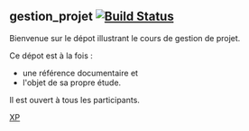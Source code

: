 gestion_projet [![Build Status](https://secure.travis-ci.org/pimpin/gestion_projet.png)](http://travis-ci.org/pimpin/gestion_projet)
------------

Bienvenue sur le dépot illustrant le cours de gestion de projet.

Ce dépot est à la fois :
- une référence documentaire et
- l'objet de sa propre étude.

Il est ouvert à tous les participants.

[XP](https://docs.google.com/presentation/d/1o3-Ew2hHfH7eTkzfWHByNEOlQRhVaPq26F_wjhbRBDU/pub?start=false&loop=false&delayms=3000)

